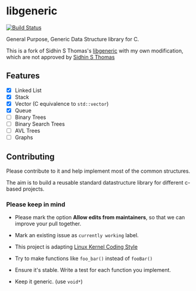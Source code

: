 # libgeneric
[![Build Status](https://travis-ci.org/TravorLZH/libgeneric.svg?branch=master)](https://travis-ci.org/TravorLZH/libgeneric)

General Purpose, Generic Data Structure library for C.

This is a fork of Sidhin S Thomas's [libgeneric](https://github.com/TravorLZH/libgeneric) with my own modification, which are not approved by [Sidhin S Thomas](https://github.com/ParadoxZero)

## Features

- [x] Linked List
- [x] Stack
- [x] Vector (C equivalence to `std::vector`)
- [x] Queue
- [ ] Binary Trees
- [ ] Binary Search Trees
- [ ] AVL Trees
- [ ] Graphs

## Contributing
Please contribute to it and help implement most of the common structures. 

The aim is to build a reusable standard datastructure library for different c-based projects. 

### Please keep in mind

- Please mark the option **Allow edits from maintainers**, so that we can improve your pull together.
  
- Mark an existing issue as `currently working` label.

- This project is adapting [Linux Kernel Coding Style][1]

- Try to make functions like `foo_bar()` instead of `fooBar()`

- Ensure it's stable. Write a test for each function you implement.

- Keep it generic. (use `void*`)

[1]: https://www.kernel.org/doc/html/v4.10/process/coding-style.html

